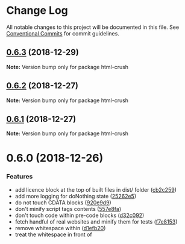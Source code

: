 # Change Log

All notable changes to this project will be documented in this file.
See [Conventional Commits](https://conventionalcommits.org) for commit guidelines.

## [0.6.3](https://bitbucket.org/codsen/codsen/src/master/packages/html-crush/compare/html-crush@0.6.2...html-crush@0.6.3) (2018-12-29)

**Note:** Version bump only for package html-crush





## [0.6.2](https://bitbucket.org/codsen/codsen/src/master/packages/html-crush/compare/html-crush@0.6.1...html-crush@0.6.2) (2018-12-27)

**Note:** Version bump only for package html-crush





## [0.6.1](https://bitbucket.org/codsen/codsen/src/master/packages/html-crush/compare/html-crush@0.6.0...html-crush@0.6.1) (2018-12-27)

**Note:** Version bump only for package html-crush





# 0.6.0 (2018-12-26)


### Features

* add licence block at the top of built files in dist/ folder ([cb2c259](https://bitbucket.org/codsen/codsen/src/master/packages/html-crush/commits/cb2c259))
* add more logging for doNothing state ([25262e5](https://bitbucket.org/codsen/codsen/src/master/packages/html-crush/commits/25262e5))
* do not touch CDATA blocks ([920e9d9](https://bitbucket.org/codsen/codsen/src/master/packages/html-crush/commits/920e9d9))
* don't minify script tags contents ([557e8fa](https://bitbucket.org/codsen/codsen/src/master/packages/html-crush/commits/557e8fa))
* don't touch code within pre-code blocks ([d32c092](https://bitbucket.org/codsen/codsen/src/master/packages/html-crush/commits/d32c092))
* fetch handful of real websites and minify them for tests ([f7e8153](https://bitbucket.org/codsen/codsen/src/master/packages/html-crush/commits/f7e8153))
* remove whitespace within <script> blocks, in front of </script> ([d1efb20](https://bitbucket.org/codsen/codsen/src/master/packages/html-crush/commits/d1efb20))
* treat the whitespace in front of <script> ([75d85dc](https://bitbucket.org/codsen/codsen/src/master/packages/html-crush/commits/75d85dc))





## 0.5.0 (2018-12-14)

- ✨ Added licence banner at the top of each built file (all files in `dist/` folder)
- ✨ Improved readme file

## 0.4.0 (2018-12-13)

- ✨ Delete whitespace within `<script>` tag, before closing `</script>`.
- ✨ Added unit tests minifying a handful of real-world websites. If URL fetch succeeds and source HTML is a string and not an empty-one, we minify with couple settings and measure, are results less than or equal to the original sources.

## 0.3.0 (2018-12-12)

- ✨ Improvements to whitespace control in front of `<script>` tag when some options are on.

## 0.2.0 (2018-12-11)

- ✨ Program will not touch:
  * CDATA blocks
  * `<pre><code>...</code></pre>` blocks
  * `<script>` tag contents

## 0.1.0 (2018-12-10)

- ✨ First public release
